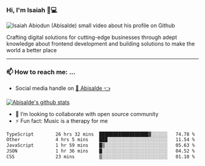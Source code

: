 ### Hi, I'm Isaiah 🌻💻

<img src="https://res.cloudinary.com/abisalde/image/upload/c_scale,h_311,w_816/v1616039512/Abisalde_github.gif" alt="Isaiah Abiodun (Abisalde) small video about his profile on Github">

Crafting digital solutions for cutting-edge businesses through adept knowledge about frontend development and building solutions to make the world a better place
<hr>

### 📫 How to reach me: ...
- Social media handle on <a href="https://twitter.com/abisalde">🔔  Abisalde   👈</a>


[![Abisalde's github stats](https://github-readme-stats.vercel.app/api?username=abisalde)](https://github.com/abisalde/github-readme-stats)

- 👯 I’m looking to collaborate with open source community
- ⚡ Fun fact: Music is a therapy for me


<!--
**abisalde/Abisalde** is a ✨ _special_ ✨ repository because its `README.md` (this file) appears on your GitHub profile.

Here are some ideas to get you started:


- 👯 I’m looking to collaborate with open source community
- 🤔 I’m looking for help with ...
- 💬 Ask me about ...
- 📫 How to reach me: ...
- 😄 Pronouns: ...
- ⚡ Fun fact: ...
-->

<!--START_SECTION:waka-->

```txt
TypeScript        26 hrs 32 mins  ██████████████████▓░░░░░░   74.78 %
Other             4 hrs 5 mins    ███░░░░░░░░░░░░░░░░░░░░░░   11.54 %
JavaScript        1 hr 59 mins    █▒░░░░░░░░░░░░░░░░░░░░░░░   05.63 %
JSON              1 hr 36 mins    █░░░░░░░░░░░░░░░░░░░░░░░░   04.52 %
CSS               23 mins         ▒░░░░░░░░░░░░░░░░░░░░░░░░   01.10 %
```

<!--END_SECTION:waka-->

